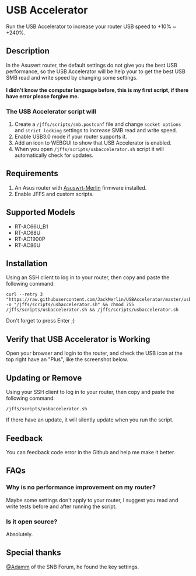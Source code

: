 # USB Accelerator
Run the USB Accelerator to increase your router USB speed to +10% ~ +240%.

## Description
In the Asuswrt router, the default settings do not give you the best USB performance, so the USB Accelerator will be help your to get the best USB SMB read and write speed by changing some settings.</br>
</br>
**I didn't know the computer language before, this is my first script, if there have error please forgive me.**

### The USB Accelerator script will
1. Create a `/jffs/scripts/smb.postconf` file and change `socket options` and `strict locking` settings to increase SMB read and write speed.
2. Enable USB3.0 mode if your router supports it.
3. Add an icon to WEBGUI to show that USB Accelerator is enabled.
4. When you open `/jffs/scripts/usbaccelerator.sh` script it will automatically check for updates.

## Requirements
1. An Asus router with  [Asuswrt-Merlin](http://asuswrt.lostrealm.ca/) firmware installed.
2. Enable JFFS and custom scripts.

## Supported Models
* RT-AC66U_B1
* RT-AC68U
* RT-AC1900P
* RT-AC86U

## Installation
Using an SSH client to log in to your router, then copy and paste the following command:
```
curl --retry 3 "https://raw.githubusercontent.com/JackMerlin/USBAccelerator/master/usbaccelerator.sh" -o "/jffs/scripts/usbaccelerator.sh" && chmod 755 /jffs/scripts/usbaccelerator.sh && /jffs/scripts/usbaccelerator.sh
```
Don't forget to press Enter ;)

## Verify that USB Accelerator is Working
Open your browser and login to the router, and check the USB icon at the top right have an "Plus", like the screenshot below.


## Updating or Remove
Using your SSH client to log in to your router, then copy and paste the following command:
```
/jffs/scripts/usbaccelerator.sh
```
If there have an update, it will silently update when you run the script.

## Feedback
You can feedback code error in the Github and help me make it better.

## FAQs
### Why is no performance improvement on my router?
Maybe some settings don't apply to your router, I suggest you read and write tests before and after running the script.

### Is it open source?
Absolutely.

## Special thanks
[@Adamm](https://www.snbforums.com/threads/ac86u-smb-tweaking.44729/) of the SNB Forum, he found the key settings.
